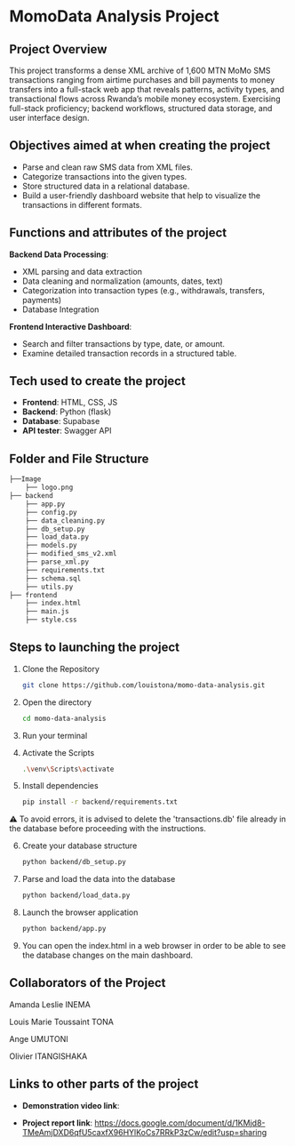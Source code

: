 # MomoData Analysis Project
## Project Overview
This project transforms a dense XML archive of 1,600 MTN MoMo SMS transactions ranging from airtime purchases and bill payments to money transfers into a full-stack web app that reveals patterns, activity types, and transactional flows across Rwanda’s mobile money ecosystem. Exercising full-stack proficiency; backend workflows, structured data storage, and user interface design.

## Objectives aimed at when creating the project
- Parse and clean raw SMS data from XML files.
- Categorize transactions into the given types.
- Store structured data in a relational database.
- Build a user-friendly dashboard website that help to visualize the transactions in different formats.

## Functions and attributes of the project
**Backend Data Processing**:

- XML parsing and data extraction
- Data cleaning and normalization (amounts, dates, text)
- Categorization into transaction types (e.g., withdrawals, transfers, payments)
- Database Integration

**Frontend Interactive Dashboard**:

- Search and filter transactions by type, date, or amount.
- Examine detailed transaction records in a structured table.

## Tech used to create the project
- **Frontend**: HTML, CSS, JS
- **Backend**: Python (flask)
- **Database**: Supabase
- **API tester**: Swagger API

## Folder and File Structure
```bash
├──Image
    ├── logo.png
├── backend
    ├── app.py
    ├── config.py
    ├── data_cleaning.py
    ├── db_setup.py
    ├── load_data.py
    ├── models.py
    ├── modified_sms_v2.xml
    ├── parse_xml.py
    ├── requirements.txt
    ├── schema.sql
    ├── utils.py
├── frontend
    ├── index.html
    ├── main.js
    ├── style.css
```

## Steps to launching the project
1. Clone the Repository
   ```bash
   git clone https://github.com/louistona/momo-data-analysis.git
   ```

2. Open the directory
   ```bash
   cd momo-data-analysis
   ```

3. Run your terminal

4. Activate the Scripts
   ```bash
   .\venv\Scripts\activate
   ```

5. Install dependencies
   ```bash
   pip install -r backend/requirements.txt
   ```
⚠️ To avoid errors, it is advised to delete the 'transactions.db' file already in the database before proceeding with the instructions.


6. Create your database structure
   ```bash
   python backend/db_setup.py
   ```

7. Parse and load the data into the database
   ```bash
   python backend/load_data.py
   ```

8. Launch the browser application
   ```bash
   python backend/app.py
   ```

9. You can open the index.html in a web browser in order to be able to see the database changes on the main dashboard.

## Collaborators of the Project
Amanda Leslie INEMA

Louis Marie Toussaint TONA

Ange UMUTONI

Olivier ITANGISHAKA

## Links to other parts of the project
- **Demonstration video link**:

- **Project report link**:
https://docs.google.com/document/d/1KMjd8-TMeAmjDXD6qfU5caxfX96HYlKoCs7RRkP3zCw/edit?usp=sharing